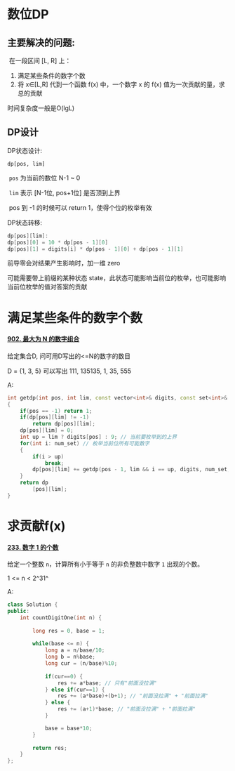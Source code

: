 # 数位DP

## 主要解决的问题: 

​		在一段区间 [L, R] 上：

1. 满足某些条件的数字个数
2. 将 x∈[L,R] 代到一个函数 f(x) 中，一个数字 x 的 f(x) 值为一次贡献的量，求总的贡献

时间复杂度一般是O(lgL)



## DP设计

DP状态设计: 

`dp[pos, lim]`       

​	`pos` 为当前的数位 N-1 ~ 0 

​	`lim` 表示 [N-1位, pos+1位] 是否顶到上界

​	pos 到 -1 的时候可以 return 1，使得个位的枚举有效

DP状态转移:

```cpp
dp[pos][lim]: 
dp[pos][0] = 10 * dp[pos - 1][0]
dp[pos][1] = digits[i] * dp[pos - 1][0] + dp[pos - 1][1]

```

前导零会对结果产生影响时，加一维 zero

可能需要带上前缀的某种状态 state，此状态可能影响当前位的枚举，也可能影响当前位枚举的值对答案的贡献







# 满足某些条件的数字个数

#### [902. 最大为 N 的数字组合](https://leetcode-cn.com/problems/numbers-at-most-n-given-digit-set/)

给定集合D, 问可用D写出的<=N的数字的数目

D = {1, 3, 5} 可以写出 111, 135135, 1, 35, 555

A:

```cpp
int getdp(int pos, int lim, const vector<int>& digits, const set<int>& num_set, vector<vector<int>>& dp)
{
    if(pos == -1) return 1;
    if(dp[pos][lim] != -1)
        return dp[pos][lim];
    dp[pos][lim] = 0;
    int up = lim ? digits[pos] : 9; // 当前要枚举到的上界
    for(int i: num_set) // 枚举当前位所有可能数字
    {
        if(i > up)
            break;
        dp[pos][lim] += getdp(pos - 1, lim && i == up, digits, num_set, dp); // 本位被限制且选顶到上界的数字,下一位才被限制
    }
    return dp
        [pos][lim];
}
```





# 求贡献f(x)

#### [233. 数字 1 的个数](https://leetcode-cn.com/problems/number-of-digit-one/)

给定一个整数 `n`，计算所有小于等于 `n` 的非负整数中数字 `1` 出现的个数。

1 <= n < 2^31^

A:

```cpp
class Solution {
public:
    int countDigitOne(int n) {
        
        long res = 0, base = 1;
        
        while(base <= n) {
            long a = n/base/10;
            long b = n%base;
            long cur = (n/base)%10;
			
            if(cur==0) {
                res += a*base; // 只有"前面没拉满"
            } else if(cur==1) {
                res += (a*base)+(b+1); // "前面没拉满" + "前面拉满"
            } else {
                res += (a+1)*base; // "前面没拉满" + "前面拉满"
            }

            base = base*10;
        }
        
        return res;
    }
};
```

